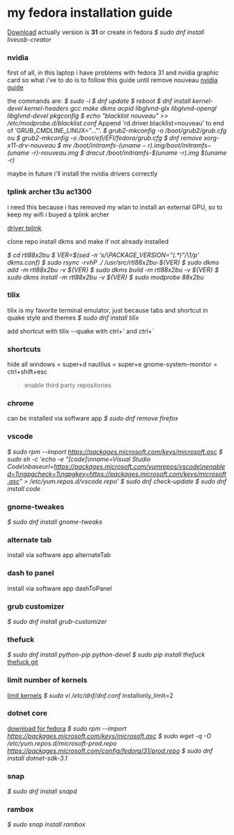 # my fedora installation guide

[Download](https://getfedora.org/en/workstation/download/)
actually version is **31**
or create in fedora
_$ sudo dnf install liveusb-creator_

### nvidia
first of all, in this laptop i have problems with fedora 31 and nvidia graphic card
so what i've to do is to follow this guide until remove nouveau
[nvidia guide](https://www.if-not-true-then-false.com/2015/fedora-nvidia-guide/)

the commands are:
_$ sudo -i
$ dnf update
$ reboot
$ dnf install kernel-devel kernel-headers gcc make dkms acpid libglvnd-glx libglvnd-opengl libglvnd-devel pkgconfig
$ echo "blacklist nouveau" >> /etc/modprobe.d/blacklist.conf_
Append ‘rd.driver.blacklist=nouveau’ to end of ‘GRUB_CMDLINE_LINUX=”…”‘.
_$ grub2-mkconfig -o /boot/grub2/grub.cfg_
ou
_$ grub2-mkconfig -o /boot/efi/EFI/fedora/grub.cfg
$ dnf remove xorg-x11-drv-nouveau
$ mv /boot/initramfs-$(uname -r).img /boot/initramfs-$(uname -r)-nouveau.img
$ dracut /boot/initramfs-$(uname -r).img $(uname -r)_

maybe in future i'll install the nvidia drivers correctly


### tplink archer t3u ac1300
i need this because i has removed my wlan to install an external GPU, so to keep my wifi i buyed a tplink archer
 
[driver tplink](https://github.com/cilynx/rtl88x2BU)

clone repo
install dkms and make if not already installed

_$ cd rtl88x2bu
$ VER=$(sed -n 's/\PACKAGE_VERSION="\(.*\)"/\1/p' dkms.conf)
$ sudo rsync -rvhP ./ /usr/src/rtl88x2bu-${VER}
$ sudo dkms add -m rtl88x2bu -v ${VER}
$ sudo dkms build -m rtl88x2bu -v ${VER}
$ sudo dkms install -m rtl88x2bu -v ${VER}
$ sudo modprobe 88x2bu_



### tilix
tilix is my favorite terminal emulator, just because tabs and shortcut in quake style and themes
_$ sudo dnf install tilix_

add shortcut with tilix --quake
with ctrl+' and ctrl+`


### shortcuts
hide all windows = super+d
nautilus = super+e
gnome-system-monitor = ctrl+shift+esc



> enable third party repositories

### chrome
can be installed via software app
_$ sudo dnf remove firefox_


### vscode
_$ sudo rpm --import https://packages.microsoft.com/keys/microsoft.asc
$ sudo sh -c 'echo -e "[code]\nname=Visual Studio Code\nbaseurl=https://packages.microsoft.com/yumrepos/vscode\nenabled=1\ngpgcheck=1\ngpgkey=https://packages.microsoft.com/keys/microsoft.asc" > /etc/yum.repos.d/vscode.repo'
$ sudo dnf check-update 
$ sudo dnf install code_



### gnome-tweakes
_$ sudo dnf install gnome-tweaks_



### alternate tab
install via software app alternateTab



### dash to panel
install via software app dashToPanel



### grub customizer
_$ sudo dnf install grub-customizer_


### thefuck
_$ sudo dnf install python-pip python-devel
$ sudo pip install thefuck_
[thefuck git](https://github.com/nvbn/thefuck)


### limit number of kernels
[limit kernels](https://www.linuxbabe.com/linux-server/list-installed-linux-kernels-remove-old-ones-fedora)
_$ sudo vi /etc/dnf/dnf.conf_
installonly_limit=2



### dotnet core
[download for fedora](https://docs.microsoft.com/pt-br/dotnet/core/install/linux-package-manager-fedora31)
_$ sudo rpm --import https://packages.microsoft.com/keys/microsoft.asc
$ sudo wget -q -O /etc/yum.repos.d/microsoft-prod.repo https://packages.microsoft.com/config/fedora/31/prod.repo
$ sudo dnf install dotnet-sdk-3.1_


### snap
_$ sudo dnf install snapd_

### rambox
_$ sudo snap install rambox_
